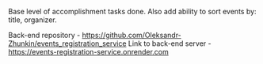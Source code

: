 Base level of accomplishment tasks done. Also add ability to sort events by: title, organizer.

Back-end repository - https://github.com/Oleksandr-Zhunkin/events_registration_service
Link to back-end server - https://events-registration-service.onrender.com
